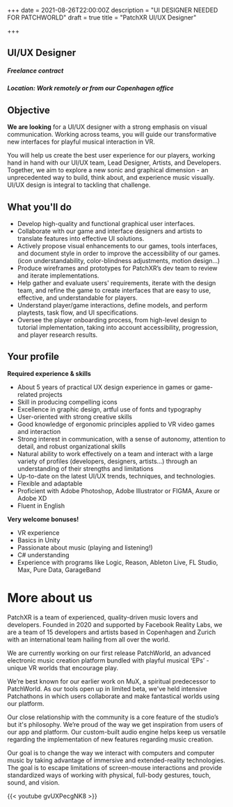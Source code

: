 +++
date = 2021-08-26T22:00:00Z
description = "UI DESIGNER NEEDED FOR PATCHWORLD"
draft = true
title = "PatchXR UI/UX Designer"

+++
## **UI/UX Designer**

##### Freelance contract

##### Location: Work remotely or from our Copenhagen office

## Objective

**We are looking** for a UI/UX designer with a strong emphasis on visual communication. Working across teams, you will guide our transformative new interfaces for playful musical interaction in VR.

You will help us create the best user experience for our players, working hand in hand with our UI/UX team, Lead Designer, Artists, and Developers. Together, we aim to explore a new sonic and graphical dimension - an unprecedented way to build, think about, and experience music visually. UI/UX design is integral to tackling that challenge.

## What you'll do

* Develop high-quality and functional graphical user interfaces.
* Collaborate with our game and interface designers and artists to translate features into effective UI solutions.
* Actively propose visual enhancements to our games, tools interfaces, and document style in order to improve the accessibility of our games. (icon understandability, color-blindness adjustments, motion design…)
* Produce wireframes and prototypes for PatchXR’s dev team to review and iterate implementations.
* Help gather and evaluate users' requirements, iterate with the design team, and refine the game to create interfaces that are easy to use, effective, and understandable for players.
* Understand player/game interactions, define models, and perform playtests, task flow, and UI specifications.
* Oversee the player onboarding process, from high-level design to tutorial implementation, taking into account accessibility, progression, and player research results.

## Your profile

**Required experience & skills**

* About 5 years of practical UX design experience in games or game-related projects
* Skill in producing compelling icons
* Excellence in graphic design, artful use of fonts and typography
* User-oriented with strong creative skills
* Good knowledge of ergonomic principles applied to VR video games and interaction
* Strong interest in communication, with a sense of autonomy, attention to detail, and robust organizational skills
* Natural ability to work effectively on a team and interact with a large variety of profiles (developers, designers, artists…) through an understanding of their strengths and limitations
* Up-to-date on the latest UI/UX trends, techniques, and technologies.
* Flexible and adaptable
* Proficient with Adobe Photoshop, Adobe Illustrator or FIGMA, Axure or Adobe XD
* Fluent in English

**Very welcome bonuses!**

* VR experience
* Basics in Unity
* Passionate about music (playing and listening!)
* C# understanding
* Experience with programs like Logic, Reason, Ableton Live, FL Studio, Max, Pure Data, GarageBand

# More about us

PatchXR is a team of experienced, quality-driven music lovers and developers. Founded in 2020 and supported by Facebook Reality Labs, we are a team of 15 developers and artists based in Copenhagen and Zurich with an international team hailing from all over the world.

We are currently working on our first release PatchWorld, an advanced electronic music creation platform bundled with playful musical ‘EPs’ - unique VR worlds that encourage play.

We’re best known for our earlier work on MuX, a spiritual predecessor to PatchWorld. As our tools open up in limited beta, we've held intensive Patchathons in which users collaborate and make fantastical worlds using our platform.

Our close relationship with the community is a core feature of the studio’s but it's philosophy. We’re proud of the way we get inspiration from users of our app and platform. Our custom-built audio engine helps keep us versatile regarding the implementation of new features regarding music creation.

Our goal is to change the way we interact with computers and computer music by taking advantage of immersive and extended-reality technologies. The goal is to escape limitations of screen-mouse interactions and provide standardized ways of working with physical, full-body gestures, touch, sound, and vision.

{{< youtube gvUXPecgNK8 >}}